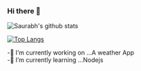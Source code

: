 ### Hi there 👋 

![Saurabh's github stats](https://github-readme-stats.vercel.app/api?username=Saurabhsahab&show_icons=true&theme=merko)

[![Top Langs](https://github-readme-stats.vercel.app/api/top-langs/?username=Saurabhsahab&layout=compact)](https://github.com/anuraghazra/github-readme-stats)

<!--
      **Saurabhsahab/Saurabh** is a ✨ _special_ ✨ repository because its `README.md` (this file) appears on your GitHub profile.
-->

-🔭 I’m currently working on ...A weather App<br>
-🌱 I’m currently learning ...Nodejs

<!-- - 👯 I’m looking to collaborate on ...
- 🤔 I’m looking for help with ...
- 💬 Ask me about ...
- 📫 How to reach me: ...
- 😄 Pronouns: ...
- ⚡ Fun fact: ...
 -->
